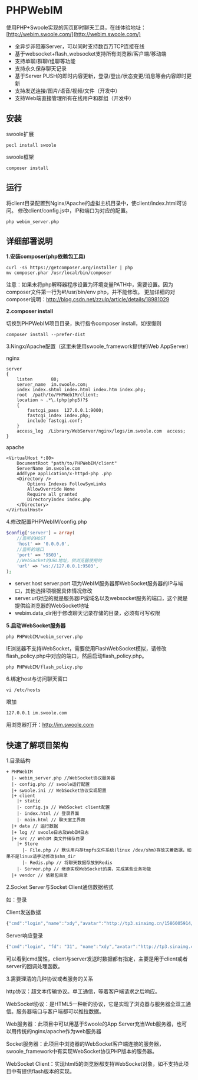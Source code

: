 PHPWebIM
========

使用PHP+Swoole实现的网页即时聊天工具，在线体验地址：[http://webim.swoole.com/](http://webim.swoole.com/)

* 全异步非阻塞Server，可以同时支持数百万TCP连接在线
* 基于websocket+flash_websocket支持所有浏览器/客户端/移动端
* 支持单聊/群聊/组聊等功能
* 支持永久保存聊天记录
* 基于Server PUSH的即时内容更新，登录/登出/状态变更/消息等会内容即时更新
* 支持发送连接/图片/语音/视频/文件（开发中）
* 支持Web端直接管理所有在线用户和群组（开发中）

安装
----
swoole扩展
```shell
pecl install swoole
```

swoole框架
```shell
composer install
```

运行
----
将client目录配置到Nginx/Apache的虚拟主机目录中，使client/index.html可访问。
修改client/config.js中，IP和端口为对应的配置。
```shell
php webim_server.php
```

详细部署说明
----

__1.安装composer(php依赖包工具)__

```shell
curl -sS https://getcomposer.org/installer | php
mv composer.phar /usr/local/bin/composer
```

注意：如果未将php解释器程序设置为环境变量PATH中，需要设置。因为composer文件第一行为#!/usr/bin/env php，并不能修改。
更加详细的对composer说明：http://blog.csdn.net/zzulp/article/details/18981029

__2.composer install__

切换到PHPWebIM项目目录，执行指令composer install，如很慢则

```shell
composer install --prefer-dist
```

3.Ningx/Apache配置（这里未使用swoole_framework提供的Web AppServer）

nginx

```shell
server
{
    listen       80;
    server_name  im.swoole.com;
    index index.shtml index.html index.htm index.php;
    root  /path/to/PHPWebIM/client;
    location ~ .*\.(php|php5)?$
    {
	    fastcgi_pass  127.0.0.1:9000;
	    fastcgi_index index.php;
	    include fastcgi.conf;
    }
    access_log  /Library/WebServer/nginx/logs/im.swoole.com  access;
}
```

apache

```shell
<VirtualHost *:80>
    DocumentRoot "path/to/PHPWebIM/client"
    ServerName im.swoole.com
    AddType application/x-httpd-php .php
    <Directory />
        Options Indexes FollowSymLinks
        AllowOverride None
        Require all granted
        DirectoryIndex index.php
    </Directory>
</VirtualHost>
```

4.修改配置PHPWebIM/config.php

```php
$config['server'] = array(
    //监听的HOST
    'host' => '0.0.0.0',
    //监听的端口
    'port' => '9503',
    //WebSocket的URL地址，供浏览器使用的
    'url' => 'ws://127.0.0.1:9503',
);
```

* server.host server.port 项为WebIM服务器即WebSocket服务器的IP与端口，其他选择项根据具体情况修改
* server.url对应的就是服务器IP或域名以及websocket服务的端口，这个就是提供给浏览器的WebSocket地址
* webim.data_dir用于修改聊天记录存储的目录，必须有可写权限

__5.启动WebSocket服务器__

```shell
php PHPWebIM/webim_server.php
```

IE浏览器不支持WebSocket，需要使用FlashWebSocket模拟，请修改flash_policy.php中对应的端口，然后启动flash_policy.php。
```shell
php PHPWebIM/flash_policy.php
```

6.绑定host与访问聊天窗口

```shell
vi /etc/hosts
```

增加

```shell
127.0.0.1 im.swoole.com
```

用浏览器打开：http://im.swoole.com

快速了解项目架构
----

1.目录结构

```
+ PHPWebIM
  |- webim_server.php //WebSocket协议服务器
  |- config.php // swoole运行配置
  |+ swoole.ini // WebSocket协议实现配置
  |+ client
    |+ static
    |- config.js // WebSocket client配置
    |- index.html // 登录界面
    |- main.html // 聊天室主界面
  |+ data // 运行数据
  |+ log // swoole日志及WebIM日志
  |+ src // WebIM 类文件储存目录
    |+ Store
      |- File.php // 默认用内存tmpfs文件系统(linux /dev/shm)存放天着数据，如果不是linux请手动修改$shm_dir
      |- Redis.php // 将聊天数据存放到Redis
    |- Server.php // 继承实现WebSocket的类，完成某些业务功能
  |+ vendor // 依赖包目录
```

2.Socket Server与Socket Client通信数据格式

如：登录

Client发送数据

```js
{"cmd":"login","name":"xdy","avatar":"http://tp3.sinaimg.cn/1586005914/50/5649388281/1"}
```

Server响应登录

```js
{"cmd":"login", "fd": "31", "name":"xdy","avatar":"http://tp3.sinaimg.cn/1586005914/50/5649388281/1"}
```

可以看到cmd属性，client与server发送时数据都有指定，主要是用于client或者server的回调处理函数。

3.需要理清的几种协议或者服务的关系

http协议：超文本传输协议。单工通信，等着客户端请求之后响应。

WebSocket协议：是HTML5一种新的协议，它是实现了浏览器与服务器全双工通信。服务器端口与客户端都可以推拉数据。

Web服务器：此项目中可以用基于Swoole的App Server充当Web服务器，也可以用传统的nginx/apache作为web服务器

Socket服务器：此项目中浏览器的WebSocket客户端连接的服务器，swoole_framework中有实现WebSocket协议PHP版本的服务器。

WebSocket Client：实现html5的浏览器都支持WebSocket对象，如不支持此项目中有提供flash版本的实现。








